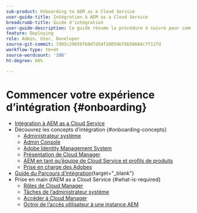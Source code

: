 ```yaml
---
sub-product: Onboarding to AEM as a Cloud Service
user-guide-title: Intégration à AEM as a Cloud Service
breadcrumb-title: Guide d’intégration
user-guide-description: Ce guide résume la procédure à suivre pour commencer à utiliser Experience Manager as a Cloud Service, avec les informations d’accès et des informations importantes sur la protection des données.
feature: Deploying
role: Admin, User, Developer
source-git-commit: 7d95c29656fb0d7d54f200546f8b5b664c7f12fd
workflow-type: tm+mt
source-wordcount: '108'
ht-degree: 66%

---
```



# Commencer votre expérience d’intégration {#onboarding}

+ [Intégration à AEM as a Cloud Service](/help/onboarding/home.md)
+ Découvrez les concepts d’intégration {#onboarding-concepts}
   + [Administrateur système](/help/onboarding/learn-concepts/system-administrator.md)
   + [Admin Console](/help/onboarding/learn-concepts/admin-console.md)
   + [Adobe Identity Management System](/help/onboarding/learn-concepts/ims.md)
   + [Présentation de Cloud Manager](/help/onboarding/learn-concepts/cloud-manager-introduction.md)
   + [AEM en tant qu’équipe de Cloud Service et profils de produits](/help/onboarding/learn-concepts/aem-cs-team-product-profiles.md)
   + [Prise en charge des Adobes](/help/onboarding/learn-concepts/onboarding-help-resources.md)
+ [Guide du Parcours d’intégration](https://experienceleague.adobe.com/docs/experience-manager-cloud-service/journey-onboarding/home.html){target=&quot;_blank&quot;}
+ Prise en main d’AEM as a Cloud Service {#what-is-required}
   + [Rôles de Cloud Manager](what-is-required/user-roles-permissions.md)
   + [Tâches de l’administrateur système](what-is-required/add-users-assign-cm-roles.md)
   + [Accéder à Cloud Manager](what-is-required/navigate-to-cloud-manager.md)
   + [Octroi de l’accès utilisateur à une instance AEM](/help/onboarding/what-is-required/accessing-aem-instance.md)
